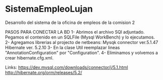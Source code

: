 # SistemaEmpleoLujan
Desarrollo del sistema de la oficina de empleos de la comision 2

PASOS PARA CONECTAR LA BD
1- Abrimos el archivo SQl adjuntado. Pegamos el contenido en un SQLFile (Mysql WorkBench) y lo ejecutamos.
2- Agregamos librerias al projecto de netbeans: Mysqk connector ver.5.1.47
						Hibernate ver. 5.2.10
3- En la clase Util reemplazar lineas "AnnotationConfiguration" por "Configuration".
4- Eliminamos y volvemos a crear hibernate.cfg.xml.

Links:
https://dev.mysql.com/downloads/connector/j/5.1.html
http://hibernate.org/orm/releases/5.2/
